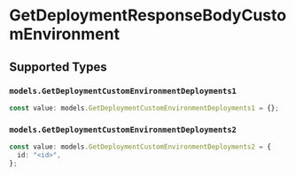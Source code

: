# GetDeploymentResponseBodyCustomEnvironment


## Supported Types

### `models.GetDeploymentCustomEnvironmentDeployments1`

```typescript
const value: models.GetDeploymentCustomEnvironmentDeployments1 = {};
```

### `models.GetDeploymentCustomEnvironmentDeployments2`

```typescript
const value: models.GetDeploymentCustomEnvironmentDeployments2 = {
  id: "<id>",
};
```

